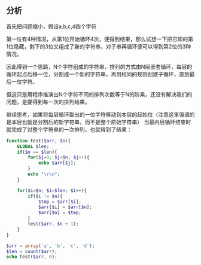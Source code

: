 ## 分析

首先把问题缩小，假设a,b,c,d四个字符

第一位有4种情况，从第1位开始循环4次，便得到结果，那么试想一下把已知的第1位隐藏，剩下的3位又组成了新的字符串，对子串再循环便可以得到第2位的3种情况。

因此得到一个思路，N个字符组成的字符串，排列的方式由N层嵌套循环，每层的循环起点后移一位，分割成一个新的字符串，再用相同的规则创建子循环，直到最后一位字符。

但这只是用程序推演出N个字符不同的排列次数等于N的阶乘，还没有解决我们的问题，是要得到每一次的排列结果。

继续思考，如果将每层循环取出的一位字符移动到本层的起始位（注意这里强调的是本层也就是分割后的新字符串，而不是整个原始字符串）
当最内层循环结束时就完成了对整个字符串的一次排列，也就得到了结果：

``` php
function test($arr, $n){
    GLOBAL $len;
    if($n == $len){
        for($j=0; $j<$n; $j++){
            echo $arr[$j];
        }
        echo "\r\n";
    }

    for($i=$n; $i<$len; $i++){
        if($i != $n){
            $tmp = $arr[$i];
            $arr[$i] = $arr[$n];
            $arr[$n] = $tmp;
        }
        test($arr, $n + 1);
    }
}

$arr = array('a', 'b', 'c', 'd');
$len = count($arr);
echo test($arr, 0);
```
